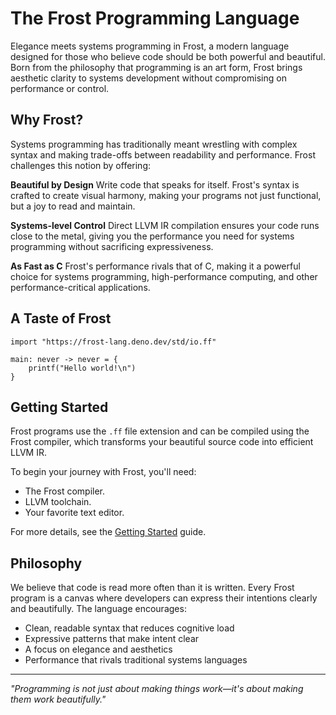 # The Frost Programming Language

Elegance meets systems programming in Frost, a modern language designed for
those who believe code should be both powerful and beautiful. Born from the
philosophy that programming is an art form, Frost brings aesthetic clarity to
systems development without compromising on performance or control.

## Why Frost?

Systems programming has traditionally meant wrestling with complex syntax and
making trade-offs between readability and performance. Frost challenges this
notion by offering:

**Beautiful by Design** Write code that speaks for itself. Frost's syntax is
crafted to create visual harmony, making your programs not just functional, but
a joy to read and maintain.

**Systems-level Control** Direct LLVM IR compilation ensures your code runs
close to the metal, giving you the performance you need for systems programming
without sacrificing expressiveness.

**As Fast as C** Frost's performance rivals that of C, making it a powerful
choice for systems programming, high-performance computing, and other
performance-critical applications.

## A Taste of Frost

```frost
import "https://frost-lang.deno.dev/std/io.ff"

main: never -> never = {
    printf("Hello world!\n")
}
```

## Getting Started

Frost programs use the `.ff` file extension and can be compiled using the Frost
compiler, which transforms your beautiful source code into efficient LLVM IR.

To begin your journey with Frost, you'll need:

- The Frost compiler.
- LLVM toolchain.
- Your favorite text editor.

For more details, see the [Getting Started](./getting-started.md) guide.

## Philosophy

We believe that code is read more often than it is written. Every Frost program
is a canvas where developers can express their intentions clearly and
beautifully. The language encourages:

- Clean, readable syntax that reduces cognitive load
- Expressive patterns that make intent clear
- A focus on elegance and aesthetics
- Performance that rivals traditional systems languages

---

_"Programming is not just about making things work—it's about making them work
beautifully."_
